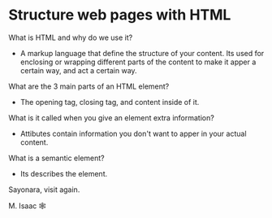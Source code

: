 # Structure web pages with HTML

What is HTML and why do we use it?

- A markup language that define the structure of your content. Its used for enclosing or wrapping different parts of the content to make it apper a certain way, and act a certain way.  

What are the 3 main parts of an HTML element?

- The opening tag, closing tag, and content inside of it. 

What is it called when you give an element extra information?

- Attibutes contain information you don't  want to apper in your actual content.

What is a semantic element?

- Its describes the element.

Sayonara, visit again.

M. Isaac 🕸️
